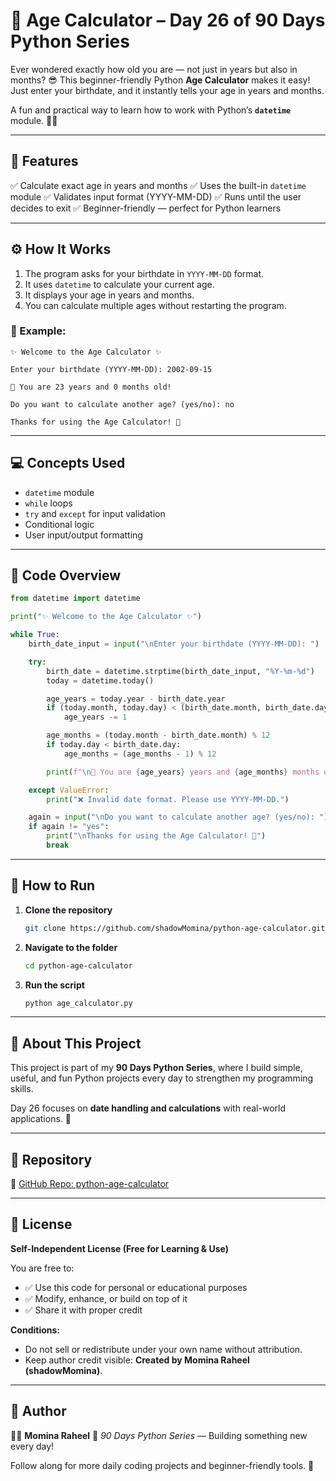 

# 🎂 Age Calculator – Day 26 of 90 Days Python Series

Ever wondered exactly how old you are — not just in years but also in months? 😎
This beginner-friendly Python **Age Calculator** makes it easy! Just enter your birthdate, and it instantly tells your age in years and months.

A fun and practical way to learn how to work with Python’s **`datetime`** module. 🐍✨

---

## 🧠 Features

✅ Calculate exact age in years and months
✅ Uses the built-in `datetime` module
✅ Validates input format (YYYY-MM-DD)
✅ Runs until the user decides to exit
✅ Beginner-friendly — perfect for Python learners

---

## ⚙️ How It Works

1. The program asks for your birthdate in `YYYY-MM-DD` format.
2. It uses `datetime` to calculate your current age.
3. It displays your age in years and months.
4. You can calculate multiple ages without restarting the program.

### 🧾 Example:

```
✨ Welcome to the Age Calculator ✨

Enter your birthdate (YYYY-MM-DD): 2002-09-15

🎉 You are 23 years and 0 months old!

Do you want to calculate another age? (yes/no): no

Thanks for using the Age Calculator! 🧡
```

---

## 💻 Concepts Used

* `datetime` module
* `while` loops
* `try` and `except` for input validation
* Conditional logic
* User input/output formatting

---

## 🧩 Code Overview

```python
from datetime import datetime

print("✨ Welcome to the Age Calculator ✨")

while True:
    birth_date_input = input("\nEnter your birthdate (YYYY-MM-DD): ")

    try:
        birth_date = datetime.strptime(birth_date_input, "%Y-%m-%d")
        today = datetime.today()

        age_years = today.year - birth_date.year
        if (today.month, today.day) < (birth_date.month, birth_date.day):
            age_years -= 1

        age_months = (today.month - birth_date.month) % 12
        if today.day < birth_date.day:
            age_months = (age_months - 1) % 12

        print(f"\n🎉 You are {age_years} years and {age_months} months old!")

    except ValueError:
        print("❌ Invalid date format. Please use YYYY-MM-DD.")

    again = input("\nDo you want to calculate another age? (yes/no): ").lower()
    if again != "yes":
        print("\nThanks for using the Age Calculator! 🧡")
        break
```

---

## 🚀 How to Run

1. **Clone the repository**

   ```bash
   git clone https://github.com/shadowMomina/python-age-calculator.git
   ```
2. **Navigate to the folder**

   ```bash
   cd python-age-calculator
   ```
3. **Run the script**

   ```bash
   python age_calculator.py
   ```

---

## 🌸 About This Project

This project is part of my **90 Days Python Series**, where I build simple, useful, and fun Python projects every day to strengthen my programming skills.

Day 26 focuses on **date handling and calculations** with real-world applications. 🚀

---

## 📂 Repository

🔗 [GitHub Repo: python-age-calculator](https://github.com/shadowMomina/python-age-calculator)

---

## 📜 License

**Self-Independent License (Free for Learning & Use)**

You are free to:

* ✅ Use this code for personal or educational purposes
* ✅ Modify, enhance, or build on top of it
* ✅ Share it with proper credit

**Conditions:**

* Do not sell or redistribute under your own name without attribution.
* Keep author credit visible: **Created by Momina Raheel (shadowMomina)**.

---

## 💬 Author

👩‍💻 **Momina Raheel**
📅 *90 Days Python Series* — Building something new every day!

Follow along for more daily coding projects and beginner-friendly tools. 🌟

